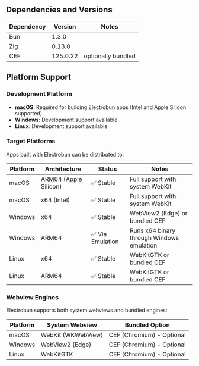 ## Dependencies and Versions

| Dependency                 | Version         | Notes                                                      |
| -------------------------- | --------------- | ---------------------------------------------------------- |
| Bun                        | 1.3.0           |                           |
| Zig                        | 0.13.0             |                                   |
| CEF                        | 125.0.22           | optionally bundled                |

## Platform Support

### Development Platform
- **macOS**: Required for building Electrobun apps (Intel and Apple Silicon supported)
- **Windows**: Development support available
- **Linux**: Development support available

### Target Platforms
Apps built with Electrobun can be distributed to:

| Platform | Architecture | Status | Notes |
| -------- | ------------ | ------ | ----- |
| macOS    | ARM64 (Apple Silicon) | ✅ Stable | Full support with system WebKit |
| macOS    | x64 (Intel) | ✅ Stable | Full support with system WebKit |
| Windows  | x64 | ✅ Stable | WebView2 (Edge) or bundled CEF |
| Windows  | ARM64 | ✅ Via Emulation | Runs x64 binary through Windows emulation |
| Linux    | x64 | ✅ Stable | WebKitGTK or bundled CEF |
| Linux    | ARM64 | ✅ Stable | WebKitGTK or bundled CEF |

### Webview Engines
Electrobun supports both system webviews and bundled engines:

| Platform | System Webview | Bundled Option |
| -------- | -------------- | -------------- |
| macOS    | WebKit (WKWebView) | CEF (Chromium) - Optional |
| Windows  | WebView2 (Edge) | CEF (Chromium) - Optional |
| Linux    | WebKitGTK | CEF (Chromium) - Optional |

